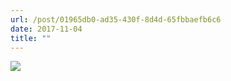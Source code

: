 ```yaml
---
url: /post/01965db0-ad35-430f-8d4d-65fbbaefb6c6
date: 2017-11-04
title: ""
---
```


<img class="img-fluid" img src="/d5c8f4910c.jpg"  />
